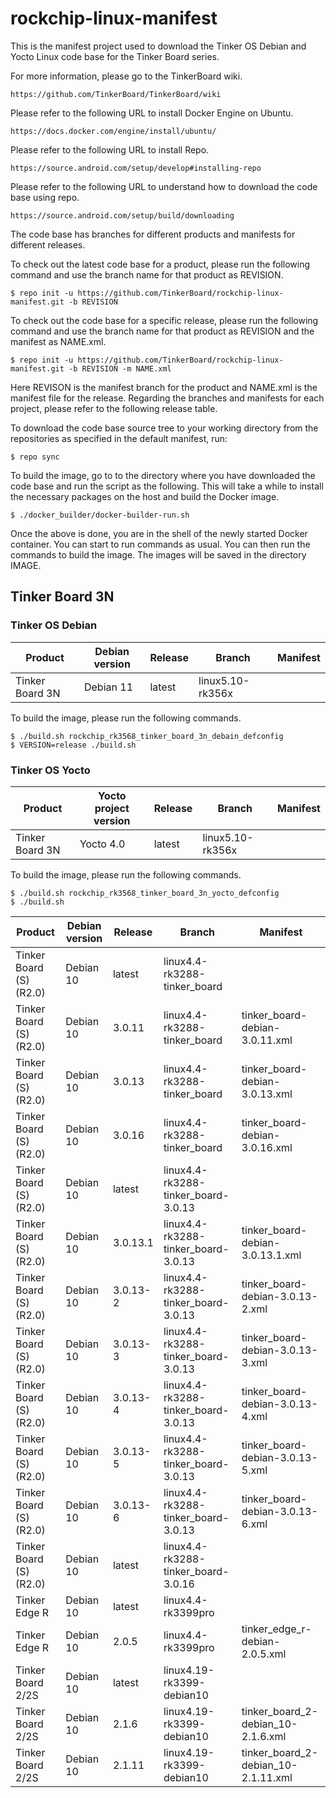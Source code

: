 # rockchip-linux-manifest

This is the manifest project used to download the Tinker OS Debian and Yocto Linux code base for the Tinker Board series.

For more information, please go to the TinkerBoard wiki.

    https://github.com/TinkerBoard/TinkerBoard/wiki

Please refer to the following URL to install Docker Engine on Ubuntu.

    https://docs.docker.com/engine/install/ubuntu/

Please refer to the following URL to install Repo. 

    https://source.android.com/setup/develop#installing-repo

Please refer to the following URL to understand how to download the code base using repo.

    https://source.android.com/setup/build/downloading

The code base has branches for different products and manifests for different releases.

To check out the latest code base for a product, please run the following command and use the branch name for that product as REVISION.

    $ repo init -u https://github.com/TinkerBoard/rockchip-linux-manifest.git -b REVISION

To check out the code base for a specific release, please run the following command and use the branch name for that product as REVISION and the manifest as NAME.xml.

    $ repo init -u https://github.com/TinkerBoard/rockchip-linux-manifest.git -b REVISION -m NAME.xml

Here REVISON is the manifest branch for the product and NAME.xml is the manifest file for the release. Regarding the branches and manifests for each project, please refer to the following release table.

To download the code base source tree to your working directory from the repositories as specified in the default manifest, run:

    $ repo sync

To build the image, go to to the directory where you have downloaded the code base and run the script as the following. This will take a while to install the necessary packages on the host and build the Docker image.

    $ ./docker_builder/docker-builder-run.sh

Once the above is done, you are in the shell of the newly started Docker container. You can start to run commands as usual. You can then run the commands to build the image. The images will be saved in the directory IMAGE.

## Tinker Board 3N
### Tinker OS Debian
|Product|Debian version|Release|Branch|Manifest|
|-|-|-|-|-|
|Tinker Board 3N|Debian 11|latest|linux5.10-rk356x|

To build the image, please run the following commands.

    ​$ ./build.sh rockchip_rk3568_tinker_board_3n_debain_defconfig
    $ VERSION=release ./build.sh

### Tinker OS Yocto
|Product|Yocto project version|Release|Branch|Manifest|
|-|-|-|-|-|
|Tinker Board 3N|Yocto 4.0|latest|linux5.10-rk356x|

To build the image, please run the following commands.

    $ ./build.sh rockchip_rk3568_tinker_board_3n_yocto_defconfig
    $ ./build.sh



|Product|Debian version|Release|Branch|Manifest|
|-|-|-|-|-|
|Tinker Board (S) (R2.0)|Debian 10|latest|linux4.4-rk3288-tinker_board|
|Tinker Board (S) (R2.0)|Debian 10|3.0.11|linux4.4-rk3288-tinker_board|tinker_board-debian-3.0.11.xml|
|Tinker Board (S) (R2.0)|Debian 10|3.0.13|linux4.4-rk3288-tinker_board|tinker_board-debian-3.0.13.xml|
|Tinker Board (S) (R2.0)|Debian 10|3.0.16|linux4.4-rk3288-tinker_board|tinker_board-debian-3.0.16.xml|
|Tinker Board (S) (R2.0)|Debian 10|latest|linux4.4-rk3288-tinker_board-3.0.13|
|Tinker Board (S) (R2.0)|Debian 10|3.0.13.1|linux4.4-rk3288-tinker_board-3.0.13|tinker_board-debian-3.0.13.1.xml|
|Tinker Board (S) (R2.0)|Debian 10|3.0.13-2|linux4.4-rk3288-tinker_board-3.0.13|tinker_board-debian-3.0.13-2.xml|
|Tinker Board (S) (R2.0)|Debian 10|3.0.13-3|linux4.4-rk3288-tinker_board-3.0.13|tinker_board-debian-3.0.13-3.xml|
|Tinker Board (S) (R2.0)|Debian 10|3.0.13-4|linux4.4-rk3288-tinker_board-3.0.13|tinker_board-debian-3.0.13-4.xml|
|Tinker Board (S) (R2.0)|Debian 10|3.0.13-5|linux4.4-rk3288-tinker_board-3.0.13|tinker_board-debian-3.0.13-5.xml|
|Tinker Board (S) (R2.0)|Debian 10|3.0.13-6|linux4.4-rk3288-tinker_board-3.0.13|tinker_board-debian-3.0.13-6.xml|
|Tinker Board (S) (R2.0)|Debian 10|latest|linux4.4-rk3288-tinker_board-3.0.16|
|Tinker Edge R|Debian 10|latest|linux4.4-rk3399pro|
|Tinker Edge R|Debian 10|2.0.5|linux4.4-rk3399pro|tinker_edge_r-debian-2.0.5.xml|
|Tinker Board 2/2S|Debian 10|latest|linux4.19-rk3399-debian10|
|Tinker Board 2/2S|Debian 10|2.1.6|linux4.19-rk3399-debian10|tinker_board_2-debian_10-2.1.6.xml|
|Tinker Board 2/2S|Debian 10|2.1.11|linux4.19-rk3399-debian10|tinker_board_2-debian_10-2.1.11.xml|
